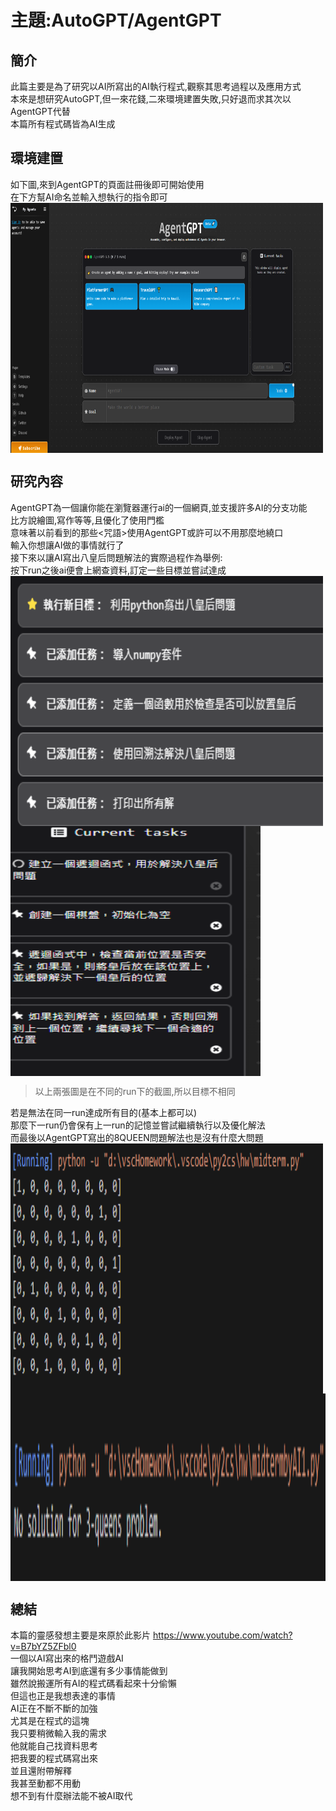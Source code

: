 # 主題:AutoGPT/AgentGPT

## 簡介
此篇主要是為了研究以AI所寫出的AI執行程式,觀察其思考過程以及應用方式<br>
本來是想研究AutoGPT,但一來花錢,二來環境建置失敗,只好退而求其次以AgentGPT代替<br>
本篇所有程式碼皆為AI生成<br>


## 環境建置
如下圖,來到AgentGPT的頁面註冊後即可開始使用<br>
在下方幫AI命名並輸入想執行的指令即可<br>
<img src="https://github.com/owen4096/py2cs/blob/master/hw/agentgpt.png" width="500" height="400"  align=center /> 

## 研究內容
AgentGPT為一個讓你能在瀏覽器運行ai的一個網頁,並支援許多AI的分支功能<br>
比方說繪圖,寫作等等,且優化了使用門檻<br>
意味著以前看到的那些<咒語>使用AgentGPT或許可以不用那麼地繞口<br>
輸入你想讓AI做的事情就行了<br>
接下來以讓AI寫出八皇后問題解法的實際過程作為舉例:<br>
按下run之後ai便會上網查資料,訂定一些目標並嘗試達成<br>
<img src="https://github.com/owen4096/py2cs/blob/master/hw/agentgpt3.png" width="500" height="400"  align=center /> 
<img src="https://github.com/owen4096/py2cs/blob/master/hw/agentgpt4.png" width="400" height="400"  align=center /> 
>以上兩張圖是在不同的run下的截圖,所以目標不相同

若是無法在同一run達成所有目的(基本上都可以)<br>
那麼下一run仍會保有上一run的記憶並嘗試繼續執行以及優化解法<br>
而最後以AgentGPT寫出的8QUEEN問題解法也是沒有什麼大問題<br>
<img src="https://github.com/owen4096/py2cs/blob/master/hw/output1.png" width="500" height="400"  align=center /> 
<img src="https://github.com/owen4096/py2cs/blob/master/hw/output2.png" width="600" height="300"  align=center /> 

## 總結
本篇的靈感發想主要是來原於此影片 https://www.youtube.com/watch?v=B7bYZ5ZFbl0<br>
一個以AI寫出來的格鬥遊戲AI<br>
讓我開始思考AI到底還有多少事情能做到<br>
雖然說搬運所有AI的程式碼看起來十分偷懶<br>
但這也正是我想表達的事情<br>
AI正在不斷不斷的加強<br>
尤其是在程式的這塊<br>
我只要稍微輸入我的需求<br>
他就能自己找資料思考<br>
把我要的程式碼寫出來<br>
並且還附帶解釋<br>
我甚至動都不用動<br>
想不到有什麼辦法能不被AI取代






